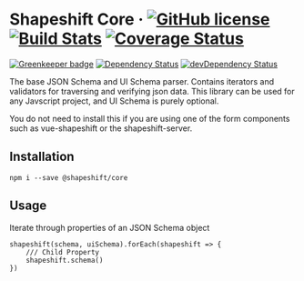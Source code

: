 # Shapeshift Core &middot; [![GitHub license](https://img.shields.io/badge/license-MIT-blue.svg)](https://github.com/facebook/react/blob/master/LICENSE) [![Build Stats](https://travis-ci.org/shapeshiftjs/shapeshift-core.svg?branch=master)](https://travis-ci.org/shapeshiftjs/shapeshift-core) [![Coverage Status](https://coveralls.io/repos/github/shapeshiftjs/shapeshift-core/badge.svg)](https://coveralls.io/github/shapeshiftjs/shapeshift-core)

[![Greenkeeper badge](https://badges.greenkeeper.io/shapeshiftjs/shapeshift-core.svg)](https://greenkeeper.io/)
[![Dependency Status](https://david-dm.org/shapeshiftjs/shapeshift-core.svg)](https://david-dm.org/shapeshiftjs/shapeshift-core)
[![devDependency Status](https://david-dm.org/shapeshiftjs/shapeshift-core/dev-status.svg)](https://david-dm.org/shapeshiftjs/shapeshift-core#info=devDependencies)

The base JSON Schema and UI Schema parser. Contains iterators and validators for traversing and verifying json data. This library can be used for any Javscript project, and UI Schema is purely optional.

You do not need to install this if you are using one of the form components such as vue-shapeshift or the shapeshift-server.

## Installation

```
npm i --save @shapeshift/core
```

## Usage

Iterate through properties of an JSON Schema object
```
shapeshift(schema, uiSchema).forEach(shapeshift => {
    /// Child Property
    shapeshift.schema()
})
```